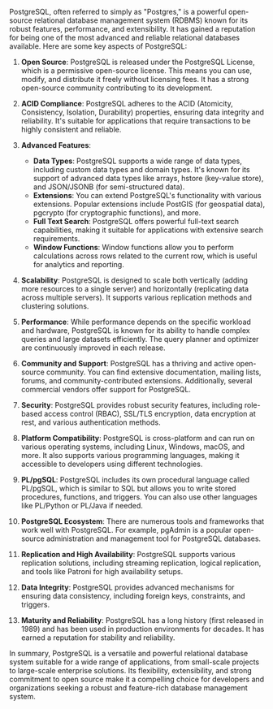 PostgreSQL, often referred to simply as "Postgres," is a powerful open-source relational database management system (RDBMS) known for its robust features, performance, and extensibility. It has gained a reputation for being one of the most advanced and reliable relational databases available. Here are some key aspects of PostgreSQL:

1. **Open Source**: PostgreSQL is released under the PostgreSQL License, which is a permissive open-source license. This means you can use, modify, and distribute it freely without licensing fees. It has a strong open-source community contributing to its development.

2. **ACID Compliance**: PostgreSQL adheres to the ACID (Atomicity, Consistency, Isolation, Durability) properties, ensuring data integrity and reliability. It's suitable for applications that require transactions to be highly consistent and reliable.

3. **Advanced Features**:

   - **Data Types**: PostgreSQL supports a wide range of data types, including custom data types and domain types. It's known for its support of advanced data types like arrays, hstore (key-value store), and JSON/JSONB (for semi-structured data).
   - **Extensions**: You can extend PostgreSQL's functionality with various extensions. Popular extensions include PostGIS (for geospatial data), pgcrypto (for cryptographic functions), and more.
   - **Full Text Search**: PostgreSQL offers powerful full-text search capabilities, making it suitable for applications with extensive search requirements.
   - **Window Functions**: Window functions allow you to perform calculations across rows related to the current row, which is useful for analytics and reporting.

4. **Scalability**: PostgreSQL is designed to scale both vertically (adding more resources to a single server) and horizontally (replicating data across multiple servers). It supports various replication methods and clustering solutions.

5. **Performance**: While performance depends on the specific workload and hardware, PostgreSQL is known for its ability to handle complex queries and large datasets efficiently. The query planner and optimizer are continuously improved in each release.

6. **Community and Support**: PostgreSQL has a thriving and active open-source community. You can find extensive documentation, mailing lists, forums, and community-contributed extensions. Additionally, several commercial vendors offer support for PostgreSQL.

7. **Security**: PostgreSQL provides robust security features, including role-based access control (RBAC), SSL/TLS encryption, data encryption at rest, and various authentication methods.

8. **Platform Compatibility**: PostgreSQL is cross-platform and can run on various operating systems, including Linux, Windows, macOS, and more. It also supports various programming languages, making it accessible to developers using different technologies.

9. **PL/pgSQL**: PostgreSQL includes its own procedural language called PL/pgSQL, which is similar to SQL but allows you to write stored procedures, functions, and triggers. You can also use other languages like PL/Python or PL/Java if needed.

10. **PostgreSQL Ecosystem**: There are numerous tools and frameworks that work well with PostgreSQL. For example, pgAdmin is a popular open-source administration and management tool for PostgreSQL databases.

11. **Replication and High Availability**: PostgreSQL supports various replication solutions, including streaming replication, logical replication, and tools like Patroni for high availability setups.

12. **Data Integrity**: PostgreSQL provides advanced mechanisms for ensuring data consistency, including foreign keys, constraints, and triggers.

13. **Maturity and Reliability**: PostgreSQL has a long history (first released in 1989) and has been used in production environments for decades. It has earned a reputation for stability and reliability.

In summary, PostgreSQL is a versatile and powerful relational database system suitable for a wide range of applications, from small-scale projects to large-scale enterprise solutions. Its flexibility, extensibility, and strong commitment to open source make it a compelling choice for developers and organizations seeking a robust and feature-rich database management system.
